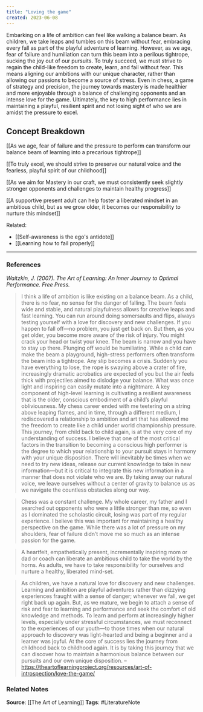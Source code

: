 ```yaml
---
title: "Loving the game"
created: 2023-06-08
---
```


Embarking on a life of ambition can feel like walking a balance beam. As children, we take leaps and tumbles on this beam without fear, embracing every fall as part of the playful adventure of learning. However, as we age, fear of failure and humiliation can turn this beam into a perilous tightrope, sucking the joy out of our pursuits. To truly succeed, we must strive to regain the child-like freedom to create, learn, and fail without fear. This means aligning our ambitions with our unique character, rather than allowing our passions to become a source of stress. Even in chess, a game of strategy and precision, the journey towards mastery is made healthier and more enjoyable through a balance of challenging opponents and an intense love for the game. Ultimately, the key to high performance lies in maintaining a playful, resilient spirit and not losing sight of who we are amidst the pressure to excel.

## Concept Breakdown

[[As we age, fear of failure and the pressure to perform can transform our balance beam of learning into a precarious tightrope]]

[[To truly excel, we should strive to preserve our natural voice and the fearless, playful spirit of our childhood]]

[[As we aim for Mastery in our craft, we must consistently seek slightly stronger opponents and challenges to maintain healthy progress]]

[[A supportive present adult can help foster a liberated mindset in an ambitious child, but as we grow older, it becomes our responsibility to nurture this mindset]]

Related:
- [[Self-awareness is the ego's antidote]]
- [[Learning how to fail properly]]

---
### References

*Waitzkin, J. (2007). The Art of Learning: An Inner Journey to Optimal Performance. Free Press.*

> I think a life of ambition is like existing on a balance beam. As a child, there is no fear, no sense for the danger of falling. The beam feels wide and stable, and natural playfulness allows for creative leaps and fast learning. You can run around doing somersaults and flips, always testing yourself with a love for discovery and new challenges. If you happen to fall off—no problem, you just get back on. But then, as you get older, you become more aware of the risk of injury. You might crack your head or twist your knee. The beam is narrow and you have to stay up there. Plunging off would be humiliating. While a child can make the beam a playground, high-stress performers often transform the beam into a tightrope. Any slip becomes a crisis. Suddenly you have everything to lose, the rope is swaying above a crater of fire, increasingly dramatic acrobatics are expected of you but the air feels thick with projectiles aimed to dislodge your balance. What was once light and inspiring can easily mutate into a nightmare. A key component of high-level learning is cultivating a resilient awareness that is the older, conscious embodiment of a child’s playful obliviousness. My chess career ended with me teetering on a string above leaping flames, and in time, through a different medium, I rediscovered a relationship to ambition and art that has allowed me the freedom to create like a child under world championship pressure. This journey, from child back to child again, is at the very core of my understanding of success. I believe that one of the most critical factors in the transition to becoming a conscious high performer is the degree to which your relationship to your pursuit stays in harmony with your unique disposition. There will inevitably be times when we need to try new ideas, release our current knowledge to take in new information—but it is critical to integrate this new information in a manner that does not violate who we are. By taking away our natural voice, we leave ourselves without a center of gravity to balance us as we navigate the countless obstacles along our way.

> Chess was a constant challenge. My whole career, my father and I searched out opponents who were a little stronger than me, so even as I dominated the scholastic circuit, losing was part of my regular experience. I believe this was important for maintaining a healthy perspective on the game. While there was a lot of pressure on my shoulders, fear of failure didn’t move me so much as an intense passion for the game. 

> A heartfelt, empathetically present, incrementally inspiring mom or dad or coach can liberate an ambitious child to take the world by the horns. As adults, we have to take responsibility for ourselves and nurture a healthy, liberated mind-set.

> As children, we have a natural love for discovery and new challenges. Learning and ambition are playful adventures rather than dizzying experiences fraught with a sense of danger; whenever we fall, we get right back up again. But, as we mature, we begin to attach a sense of risk and fear to learning and performance and seek the comfort of old knowledge and methods. To learn and perform at increasingly higher levels, especially under stressful circumstances, we must reconnect to the experiences of our youth—to those times when our natural approach to discovery was light-hearted and being a beginner and a learner was joyful. At the core of success lies the journey from childhood back to childhood again. It is by taking this journey that we can discover how to maintain a harmonious balance between our pursuits and our own unique disposition. – https://theartoflearningproject.org/resources/art-of-introspection/love-the-game/

### Related Notes
**Source**: [[The Art of Learning]]
**Tags**: #LiteratureNote 
